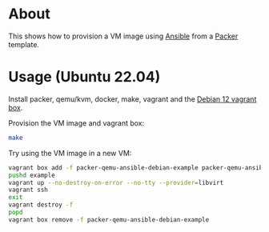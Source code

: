# About

This shows how to provision a VM image using [Ansible](https://www.ansible.com/) from a [Packer](https://www.packer.io/) template.

# Usage (Ubuntu 22.04)

Install packer, qemu/kvm, docker, make, vagrant and the [Debian 12 vagrant box](https://github.com/rgl/debian-vagrant).

Provision the VM image and vagrant box:

```bash
make
```

Try using the VM image in a new VM:

```bash
vagrant box add -f packer-qemu-ansible-debian-example packer-qemu-ansible-debian-example.box
pushd example
vagrant up --no-destroy-on-error --no-tty --provider=libvirt
vagrant ssh
exit
vagrant destroy -f
popd
vagrant box remove -f packer-qemu-ansible-debian-example
```
